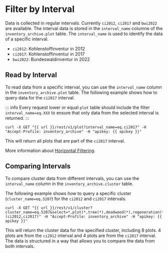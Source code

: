 <script setup>
  import { getCurrentInstance } from 'vue'
  const apikey = getCurrentInstance().appContext.config.globalProperties.$apikey;
  const url = getCurrentInstance().appContext.config.globalProperties.$url;
</script>

# Filter by Interval

Data is collected in regular intervals. Currently `ci2012`, `ci2017` and `bwi2022` are available. The interval data is stored in the `interval_name` columne of the `inventory_archive.plot` table. The `interval_name` is used to identify the data of a specific interval.

- `ci2012`: Kohlenstoffinventur in 2012
- `ci2017`: Kohlenstoffinventur in 2017
- `bwi2022`: Bundeswaldinventur in 2022

## Read by Interval
To read data from a specific interval, you can use the `interval_name` column in the `inventory_archive.plot` table. The following example shows how to query data for the `ci2017` interval.

::: info
Every request lower or equal `plot` table should include the filter `interval_name=eq.XXX` to ensure that only data from the selected interval is returned.
:::

```txt-vue
curl -X GET "{{ url }}/rest/v1/plot?interval_name=eq.ci2017" -H "Accept-Profile: inventory_archive" -H "apikey: {{ apikey }}"
```

This will return all plots that are part of the `ci2017` interval.

More information about [Horizontal Filtering](https://docs.postgrest.org/en/v12/references/api/tables_views.html#horizontal-filtering).

## Comparing Intervals
To compare cluster data from different intervals, you can use the `interval_name` column in the `inventory_archive.cluster` table.

The following example shows how to query a specific cluster (`cluster_name=eq.5207`) for the `ci2012` and `ci2017` intervals.

```txt-vue
curl -X GET "{{ url }}/rest/v1/cluster?cluster_name=eq.5207&select=*,plot(*,tree(*),deadwood(*),regeneration(*),structure_lt4m(*),structure_gt4m(*),edges(*),plot_landmark(*),position(*),subplots_relative_position(*))&plot.interval_name=in.(ci2012,ci2017)" -H "Accept-Profile: inventory_archive" -H "apikey: {{ apikey }}"
```
This will return the cluster data for the specified cluster, including 8 plots. 4 plots are from the `ci2012` interval and 4 plots are from the `ci2017` interval. The data is structured in a way that allows you to compare the data from both intervals.
